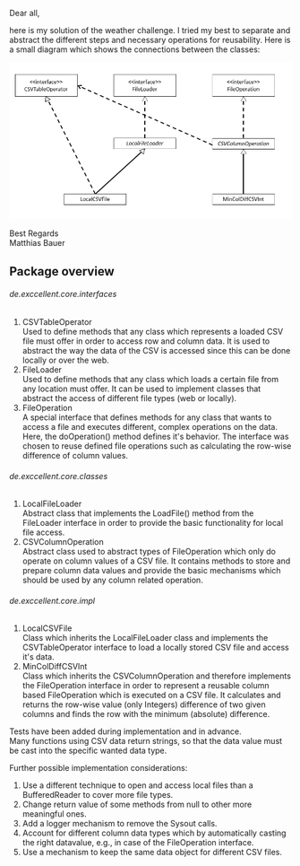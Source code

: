 Dear all,

here is my solution of the weather challenge. 
I tried my best to separate and abstract the different steps and necessary operations for reusability.
Here is a small diagram which shows the connections between the classes:  

<img src="Diagram.PNG" width="600" title="Diagram">

Best Regards  
Matthias Bauer

## Package overview
###### de.exccellent.core.interfaces
1. CSVTableOperator  
Used to define methods that any class which represents a loaded CSV file must offer in order to access row and column data.
It is used to abstract the way the data of the CSV is accessed since this can be done locally or over the web.
2. FileLoader  
Used to define methods that any class which loads a certain file from any location must offer.
It can be used to implement classes that abstract the access of different file types (web or locally).
3. FileOperation  
A special interface that defines methods for any class that wants to access a file and executes different, complex operations on the data. 
Here, the doOperation() method defines it's behavior.
The interface was chosen to reuse defined file operations such as calculating the row-wise difference of column values.

###### de.exccellent.core.classes              
1. LocalFileLoader  
Abstract class that implements the LoadFile() method from the FileLoader interface in order to provide the basic functionality for local file access. 
2. CSVColumnOperation   
Abstract class used to abstract types of FileOperation which only do operate on column values of a CSV file.
It contains methods to store and prepare column data values and provide the basic mechanisms which should be used by any column related operation.

###### de.exccellent.core.impl 
1. LocalCSVFile  
Class which inherits the LocalFileLoader class and implements the CSVTableOperator interface to load a locally stored CSV file and access it's data.
2. MinColDiffCSVInt    
Class which inherits the CSVColumnOperation and therefore implements the FileOperation interface in order to represent a reusable column based FileOperation which is executed on a CSV file. 
It calculates and returns the row-wise value (only Integers) difference of two given columns and finds the row with the minimum (absolute) difference. 

Tests have been added during implementation and in advance.  
Many functions using CSV data return strings, so that the data value must be cast into the specific wanted data type.

Further possible implementation considerations:
1. Use a different technique to open and access local files than a BufferedReader to cover more file types.
2. Change return value of some methods from null to other more meaningful ones.
3. Add a logger mechanism to remove the Sysout calls.
4. Account for different column data types which by automatically casting the right datavalue, e.g., in case of the FileOperation interface.
5. Use a mechanism to keep the same data object for different CSV files.

